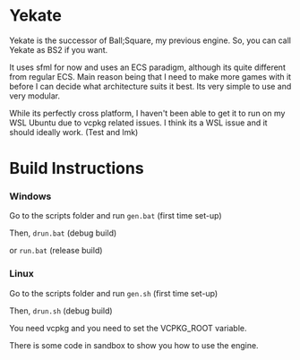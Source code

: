 # Yekate

Yekate is the successor of Ball;Square, my previous engine. So, you can call Yekate as BS2 if you want.

It uses sfml for now and uses an ECS paradigm, although its quite different from regular ECS. Main reason being that I need to make more games with it before I can decide what architecture suits it best. Its very simple to use and very modular.

While its perfectly cross platform, I haven't been able to get it to run on my WSL Ubuntu due to vcpkg related issues. I think its a WSL issue and it should ideally work. (Test and lmk)

# Build Instructions
### Windows
Go to the scripts folder and run ```gen.bat``` (first time set-up)

Then, ```drun.bat``` (debug build)

or ```run.bat``` (release build)

### Linux
Go to the scripts folder and run ```gen.sh``` (first time set-up)

Then, ```drun.sh``` (debug build)



You need vcpkg and you need to set the VCPKG_ROOT variable.

There is some code in sandbox to show you how to use the engine.
